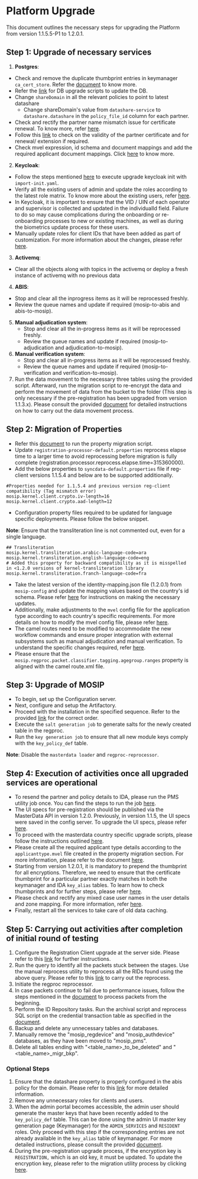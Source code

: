 # Platform Upgrade

This document outlines the necessary steps for upgrading the Platform from version 1.1.5.5-P1 to 1.2.0.1.

## Step 1: Upgrade of necessary services

1. **Postgres**:

* Check and remove the duplicate thumbprint entries in keymanager `ca_cert_store`. Refer the [document](mock-services/upgrade-db-script-error.md) to know more.
* Refer the [link](https://github.com/mosip/mosip-infra/tree/release-1.2.0.1/deployment/v3/external/postgres#db-upgrade) for DB upgrade scripts to update the DB.
* Change `shareDomain` in all the relevant policies to point to latest datashare
  * Change shareDomain's value from `datashare-service` to `datashare.datashare` in the `policy_file_id` column for each partner.
* Check and rectify the partner name mismatch issue for certificate renewal. To know more, refer [here](mock-services/upgrade-partner-organization-name.md).
* Follow this [link](mock-services/upgrade-partner-certificate-expired.md) to check on the validity of the partner certificate and for renewal/ extension if required.
* Check mvel expression, id schema and document mappings and add the required applicant document mappings. Click [here](mock-services/upgrade-applicant-typemvel-scriptmigration.md) to know more.

2. **Keycloak**:

* Follow the steps mentioned [here](https://github.com/mosip/mosip-infra/tree/release-1.2.0.1/deployment/v3/external/iam#import-init) to execute upgrade keycloak init with `import-init.yaml`.
* Verify all the existing users of admin and update the roles according to the latest role matrix. To know more about the existing users, refer [here](mock-services/upgrade-admin-services-roles-guide.md).
* In Keycloak, it is important to ensure that the VID / UIN of each operator and supervisor is collected and updated in the individualId field. Failure to do so may cause complications during the onboarding or re-onboarding processes to new or existing machines, as well as during the biometrics update process for these users.
* Manually update roles for client IDs that have been added as part of customization. For more information about the changes, please refer [here](mock-services/upgrade-changes-in-role-management.md).

3. **Activemq**:

* Clear all the objects along with topics in the activemq or deploy a fresh instance of activemq with no previous data

4. **ABIS**:

* Stop and clear all the inprogress items as it will be reprocessed freshly.
* Review the queue names and update if required (mosip-to-abis and abis-to-mosip).

5. **Manual adjudication system**:
   * Stop and clear all the in-progress items as it will be reprocessed freshly.
   * Review the queue names and update if required (mosip-to-adjudication and adjudication-to-mosip).
6. **Manual verification system**:
   * Stop and clear all in-progress items as it will be reprocessed freshly.
   * Review the queue names and update if required (mosip-to-verification and verification-to-mosip).
7. Run the data movement to the necessary three tables using the provided script. Afterward, run the migration script to re-encrypt the data and perform the movement of data from the bucket to the folder (This step is only necessary if the pre-registration has been upgraded from version 1.1.3.x). Please consult the provided [document](https://github.com/mosip/migration-utility/blob/develop/pre-reg-113-115/README.md) for detailed instructions on how to carry out the data movement process.

## Step 2: Migration of Properties

* Refer this [document](https://github.com/mosip/mosip-infra/blob/release-1.2.0.1/deployment/v3/utils/prop\_migrator/README.md) to run the property migration script.
* Update `registration-processor-default.properties` reprocess elapse time to a larger time to avoid reprocessing before migration is fully complete (registration.processor.reprocess.elapse.time=315360000).
* Add the below properties to `syncdata-default.properties` file if reg-client versions 1.1.5.4 and below are to be supported additionally.

```
#Properties needed for 1.1.5.4 and previous version reg-client compatibility (Tag mismatch error)
mosip.kernel.client.crypto.iv-length=16
mosip.kernel.client.crypto.aad-length=12
```

* Configuration property files required to be updated for language specific deployments. Please follow the below snippet.

**Note**: Ensure that the transliteration line is not commented out, even for a single language.

```
## Transliteration
mosip.kernel.transliteration.arabic-language-code=ara
mosip.kernel.transliteration.english-language-code=eng
# Added this property for backward compatibility as it is misspelled in <1.2.0 versions of kernel-transliteration library
mosip.kernel.transliteration.franch-language-code=fra
```

* Take the latest version of the identity-mapping.json file (1.2.0.1) from `mosip-config` and update the mapping values based on the country's id schema. Please refer [here](mock-services/upgrade-identity-json-file.md) for instructions on making the necessary updates.
* Additionally, make adjustments to the `mvel` config file for the application type according to each country's specific requirements. For more details on how to modify the mvel config file, please refer [here](mock-services/upgrade-applicant-typemvel-scriptmigration.md).
* The camel routes need to be modified to accommodate the new workflow commands and ensure proper integration with external subsystems such as manual adjudication and manual verification. To understand the specific changes required, refer [here](mock-services/upgrade-camel-route-changes.md).
* Please ensure that the `mosip.regproc.packet.classifier.tagging.agegroup.ranges` property is aligned with the camel route.xml file.

## Step 3: Upgrade of MOSIP

* To begin, set up the Configuration server.
* Next, configure and setup the Artifactory.
* Proceed with the installation in the specified sequence. Refer to the provided [link](https://github.com/mosip/mosip-infra/tree/release-1.2.0.1/deployment/v3/mosip#install) for the correct order.
* Execute the `salt generation job` to generate salts for the newly created table in the regproc.
* Run the `key generation job` to ensure that all new module keys comply with the `key_policy_def` table.

**Note**: Disable the `masterdata loader` and `regproc-reprocessor`.

## Step 4: Execution of activities once all upgraded services are operational

* To resend the partner and policy details to IDA, please run the PMS utility job once. You can find the steps to run the job [here](https://github.com/mosip/migration-utility/blob/develop/pms-115-120/README.md).
* The UI specs for pre-registration should be published via the MasterData API in version 1.2.0. Previously, in version 1.1.5, the UI specs were saved in the config server. To upgrade the UI specs, please refer [here](mock-services/upgrade-prereg-ui-specifications.md).
* To proceed with the masterdata country specific upgrade scripts, please follow the instructions outlined [here](https://github.com/mosip/mosip-data/blob/1.2.0.1/mosip\_master/data\_upgrade/1.1.5.5\_to\_1.2.0.1/README.md).
* Please create all the required applicant type details according to the `applicanttype.mvel` file created in the property migration section. For more information, please refer to the document [here](mock-services/upgrade-applicant-typemvel-scriptmigration.md).
* Starting from version 1.2.0.1, it is mandatory to prepend the thumbprint for all encryptions. Therefore, we need to ensure that the certificate thumbprint for a particular partner exactly matches in both the keymanager and IDA `key_alias` tables. To learn how to check thumbprints and for further steps, please refer [here](mock-services/upgrade-handling-unequal-certificates.md).
* Please check and rectify any mixed case user names in the user details and zone mapping. For more information, refer [here](mock-services/upgrade-handling-case-insensitive-duplicates.md).
* Finally, restart all the services to take care of old data caching.

## Step 5: Carrying out activities after completion of initial round of testing

1. Configure the Registration Client upgrade at the server side. Please refer to this [link](mock-services/upgrade-registration-client.md) for further instructions.
2. Run the query to identify all the packets stuck between the stages. Use the manual reprocess utility to reprocess all the RIDs found using the above query. Please refer to this [link](mock-services/upgrade-regproc-reprocessing.md) to carry out the reprocess.
3. Initiate the regproc reprocessor.
4. In case packets continue to fail due to performance issues, follow the steps mentioned in the [document](mock-services/upgrade-non-recoverable-packets.md) to process packets from the beginning.
5. Perform the ID Repository tasks. Run the archival script and reprocess SQL script on the credential transaction table as specified in the [document](https://github.com/mosip/data-archive/tree/release-1.2.0.1/data-archive/archive-jobs/mosip\_credential#readme).
6. Backup and delete any unnecessary tables and databases.
7. Manually remove the "mosip\_regdevice" and "mosip\_authdevice" databases, as they have been moved to "mosip\_pms".
8. Delete all tables ending with "\<table\_name>\_to\_be\_deleted" and "\<table\_name>\_migr\_bkp".

### Optional Steps

1. Ensure that the datashare property is properly configured in the abis policy for the domain. Please refer to this [link](mock-services/upgrade-new-datashare-properties.md) for more detailed information.
2. Remove any unnecessary roles for clients and users.
3. When the admin portal becomes accessible, the admin user should generate the master keys that have been recently added to the `key_policy_def` table. This can be done using the admin UI master key generation page (Keymanager) for the `ADMIN_SERVICES` and `RESIDENT` roles. Only proceed with this step if the corresponding entries are not already available in the `key_alias` table of keymanager. For more detailed instructions, please consult the provided [document](https://docs.mosip.io/1.2.0/modules/administration/admin-portal-user-guide#generatemasterkey).
4. During the pre-registration upgrade process, if the encryption key is `REGISTRATION,` which is an old key, it must be updated. To update the encryption key, please refer to the migration utility process by clicking [here](https://github.com/mosip/migration-utility/blob/develop/pre-reg-113-115/README.md#migration-utility).

